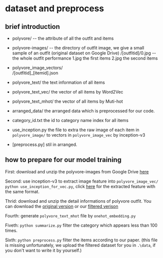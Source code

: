 # dataset and preprocess

## brief introduction 

- polyvore/   			-- the attribute of all the outfit and items

- polyvore-images/ 		-- the directory of outfit image, we give a small sample of an outfit (original dataset on 							Google Drive)
	/[outfitid]/0.jpg 	-- the whole outfit performance
				1.jpg   the first items
				2.jpg   the second items

- polyvore_image_vectors/	
	/[outfitid]\_[itemid].json

- polyvore_text/		the text information of all items

- polyvore_text_vec/	the vector of all items by Word2Vec

- polyvore_text_mhot/	the vector of all items by Muti-hot

- arranged_data/		the arranged data which is preprocessed for our code.

- category_id.txt	the id to category name index for all items

- use_inception.py      the file to extra the raw image of each item in `polyvore_image/` to vectors in 									`polyvore_image_vec` by inception-v3

- [preprocess.py]		stil in arranged.


## how to prepare for our model training
First:              download and unzip the polyvore-images from Google Drive [here](https://drive.google.com/drive/folders/0B4Eo9mft9jwoVDNEWlhEbUNUSE0)  

Second:             use inception-v3 to extract image feature into `polyvore_image_vec/`
                    `python use_inception_for_vec.py`, click [here](https://drive.google.com/open?id=1ibYEw0H9L9O9OLbxCiAlcZkt_IYuwKfd) for the extracted feature with the same format.

Thrid:              download and unzip the detail informations of polyvore outfit. You can download the [original version](https://drive.google.com/drive/folders/0B4Eo9mft9jwoVDNEWlhEbUNUSE0)
or our [filtered verison](https://drive.google.com/open?id=1ibYEw0H9L9O9OLbxCiAlcZkt_IYuwKfd)

Fourth:		    generate `polyvore_text_mhot` file by `onehot_embedding.py`

Fiveth:		    `python summarize.py` filter the category which appears less than 100 times.

Sixth:		    `python preprocess.py` filter the items according to our paper. (this file is missing unfortunately, we upload the filtered dataset for you in `.\data`, if you don't want to write it by yourself.)










